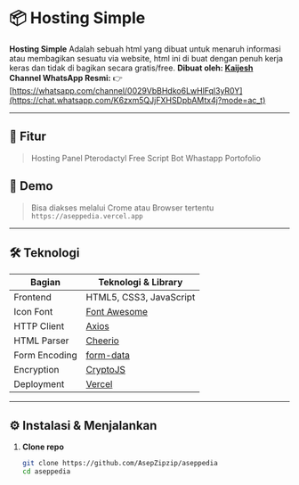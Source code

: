 # 📦 Hosting Simple

**Hosting Simple** Adalah sebuah html yang dibuat untuk menaruh informasi atau membagikan sesuatu via website, html ini di buat dengan penuh kerja keras dan tidak di bagikan secara gratis/free.
**Dibuat oleh: [Kaijesh](https://github.com/AseppZipzip)**  
**Channel WhatsApp Resmi:** 👉 [https://whatsapp.com/channel/0029VbBHdko6LwHlFql3yR0Y](https://chat.whatsapp.com/K6zxm5QJjFXHSDpbAMtx4j?mode=ac_t)

---

## 🧐 Fitur

> Hosting Panel Pterodactyl
> Free Script Bot Whastapp
> Portofolio

## 🚀 Demo

> Bisa diakses melalui Crome atau Browser tertentu
> `https://aseppedia.vercel.app`  

---

## 🛠️ Teknologi

| Bagian        | Teknologi & Library           |
| ------------- | ----------------------------- |
| Frontend      | HTML5, CSS3, JavaScript       |
| Icon Font     | [Font Awesome](https://fontawesome.com/) |
| HTTP Client   | [Axios](https://github.com/axios/axios)  |
| HTML Parser   | [Cheerio](https://github.com/cheeriojs/cheerio) |
| Form Encoding | [form-data](https://github.com/form-data/form-data) |
| Encryption    | [CryptoJS](https://github.com/brix/crypto-js) |
| Deployment    | [Vercel](https://vercel.com/) |

---

## ⚙️ Instalasi & Menjalankan

1. **Clone repo**  
   ```bash
   git clone https://github.com/AsepZipzip/aseppedia
   cd aseppedia

